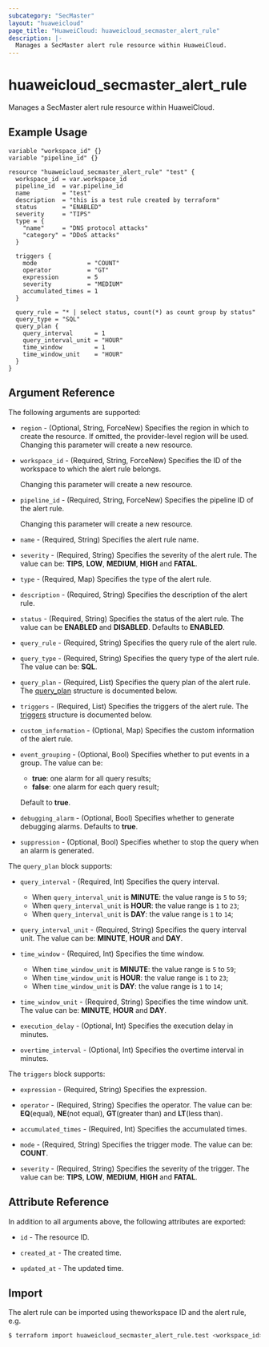 ```yaml
---
subcategory: "SecMaster"
layout: "huaweicloud"
page_title: "HuaweiCloud: huaweicloud_secmaster_alert_rule"
description: |-
  Manages a SecMaster alert rule resource within HuaweiCloud.
---
```


# huaweicloud_secmaster_alert_rule

Manages a SecMaster alert rule resource within HuaweiCloud.

## Example Usage

```hcl
variable "workspace_id" {}
variable "pipeline_id" {}

resource "huaweicloud_secmaster_alert_rule" "test" {
  workspace_id = var.workspace_id
  pipeline_id  = var.pipeline_id
  name         = "test"
  description  = "this is a test rule created by terraform"
  status       = "ENABLED"
  severity     = "TIPS"
  type = {
    "name"     = "DNS protocol attacks"
    "category" = "DDoS attacks"
  }

  triggers {
    mode              = "COUNT"
    operator          = "GT"
    expression        = 5
    severity          = "MEDIUM"
    accumulated_times = 1
  }

  query_rule = "* | select status, count(*) as count group by status"
  query_type = "SQL"
  query_plan {
    query_interval      = 1
    query_interval_unit = "HOUR"
    time_window         = 1
    time_window_unit    = "HOUR"
  }
}
```

## Argument Reference

The following arguments are supported:

* `region` - (Optional, String, ForceNew) Specifies the region in which to create the resource.
  If omitted, the provider-level region will be used. Changing this parameter will create a new resource.

* `workspace_id` - (Required, String, ForceNew) Specifies the ID of the workspace to which the alert rule belongs.

  Changing this parameter will create a new resource.

* `pipeline_id` - (Required, String, ForceNew) Specifies the pipeline ID of the alert rule.

  Changing this parameter will create a new resource.

* `name` - (Required, String) Specifies the alert rule name.

* `severity` - (Required, String) Specifies the severity of the alert rule.
  The value can be: **TIPS**, **LOW**, **MEDIUM**, **HIGH** and **FATAL**.

* `type` - (Required, Map) Specifies the type of the alert rule.

* `description` - (Required, String) Specifies the description of the alert rule.

* `status` - (Required, String) Specifies the status of the alert rule.
  The value can be **ENABLED** and **DISABLED**. Defaults to **ENABLED**.

* `query_rule` - (Required, String) Specifies the query rule of the alert rule.

* `query_type` - (Required, String) Specifies the query type of the alert rule.
  The value can be: **SQL**.

* `query_plan` - (Required, List) Specifies the query plan of the alert rule.
  The [query_plan](#query_plan) structure is documented below.

* `triggers` - (Required, List) Specifies the triggers of the alert rule.
  The [triggers](#triggers) structure is documented below.

* `custom_information` - (Optional, Map) Specifies the custom information of the alert rule.

* `event_grouping` - (Optional, Bool) Specifies whether to put events in a group.
  The value can be:
  + **true**: one alarm for all query results;
  + **false**: one alarm for each query result;

  Default to **true**.

* `debugging_alarm` - (Optional, Bool) Specifies whether to generate debugging alarms.
  Defaults to **true**.

* `suppression` - (Optional, Bool) Specifies whether to stop the query when an alarm is generated.

<a name="query_plan"></a>
The `query_plan` block supports:

* `query_interval` - (Required, Int) Specifies the query interval.
  + When `query_interval_unit` is **MINUTE**: the value range is `5` to `59`;
  + When `query_interval_unit` is **HOUR**: the value range is `1` to `23`;
  + When `query_interval_unit` is **DAY**: the value range is `1` to `14`;

* `query_interval_unit` - (Required, String) Specifies the query interval unit.
  The value can be: **MINUTE**, **HOUR** and **DAY**.

* `time_window` - (Required, Int) Specifies the time window.
  + When `time_window_unit` is **MINUTE**: the value range is `5` to `59`;
  + When `time_window_unit` is **HOUR**: the value range is `1` to `23`;
  + When `time_window_unit` is **DAY**: the value range is `1` to `14`;

* `time_window_unit` - (Required, String) Specifies the time window unit.
  The value can be: **MINUTE**, **HOUR** and **DAY**.

* `execution_delay` - (Optional, Int) Specifies the execution delay in minutes.

* `overtime_interval` - (Optional, Int) Specifies the overtime interval in minutes.

<a name="triggers"></a>
The `triggers` block supports:

* `expression` - (Required, String) Specifies the expression.

* `operator` - (Required, String) Specifies the operator.
  The value can be: **EQ**(equal), **NE**(not equal), **GT**(greater than) and **LT**(less than).

* `accumulated_times` - (Required, Int) Specifies the accumulated times.

* `mode` - (Required, String) Specifies the trigger mode.
  The value can be: **COUNT**.

* `severity` - (Required, String) Specifies the severity of the trigger.
  The value can be: **TIPS**, **LOW**, **MEDIUM**, **HIGH** and **FATAL**.

## Attribute Reference

In addition to all arguments above, the following attributes are exported:

* `id` - The resource ID.

* `created_at` - The created time.

* `updated_at` - The updated time.

## Import

The alert rule can be imported using theworkspace ID and the alert rule, e.g.

```bash
$ terraform import huaweicloud_secmaster_alert_rule.test <workspace_id>/<id>
```
